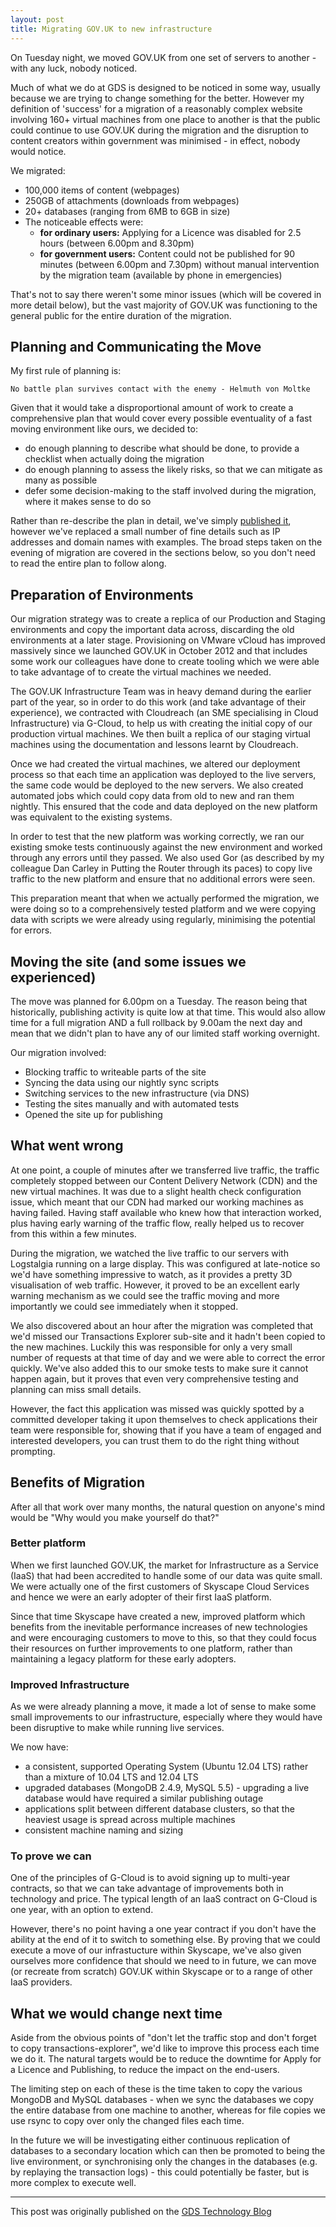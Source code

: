 ```yaml
---
layout: post
title: Migrating GOV.UK to new infrastructure
---
```

On Tuesday night, we moved GOV.UK from one set of servers to another - with any luck, nobody noticed.

Much of what we do at GDS is designed to be noticed in some way, usually because we are trying to
change something for the better. However my definition of 'success' for a migration of a reasonably
complex website involving 160+ virtual machines from one place to another is that the public could
continue to use GOV.UK during the migration and the disruption to content creators within government
was minimised - in effect, nobody would notice.

We migrated:

- 100,000 items of content (webpages)
- 250GB of attachments (downloads from webpages)
- 20+ databases (ranging from 6MB to 6GB in size)
- The noticeable effects were:
  - **for ordinary users:** Applying for a Licence was disabled for 2.5 hours (between 6.00pm and 8.30pm)
  - **for government users:** Content could not be published for 90 minutes (between 6.00pm and 7.30pm)
    without manual intervention by the migration team (available by phone in emergencies)

That's not to say there weren't some minor issues (which will be covered in more detail below), but
the vast majority of GOV.UK was functioning to the general public for the entire duration of the
migration.

## Planning and Communicating the Move

My first rule of planning is:

    No battle plan survives contact with the enemy - Helmuth von Moltke

Given that it would take a disproportional amount of work to create a comprehensive plan that would cover
every possible eventuality of a fast moving environment like ours, we decided to:

- do enough planning to describe what should be done, to provide a checklist when actually doing the migration
- do enough planning to assess the likely risks, so that we can mitigate as many as possible
- defer some decision-making to the staff involved during the migration, where it makes sense to do so

Rather than re-describe the plan in detail, we've simply [published it](https://github.com/alphagov/govuk_migration_plan_public),
however we've replaced a small number of fine details such as IP addresses and domain names with examples.
The broad steps taken on the evening of migration are covered in the sections below, so you don't need to read
the entire plan to follow along.

## Preparation of Environments

Our migration strategy was to create a replica of our Production and Staging environments and copy the
important data across, discarding the old environments at a later stage. Provisioning  on VMware vCloud
has improved massively since we launched GOV.UK in October 2012 and that includes some work our
colleagues have done to create tooling which we were able to take advantage of to create the virtual
machines we needed.

The GOV.UK Infrastructure Team was in heavy demand during the earlier part of the year, so in order to
do this work (and take advantage of their experience), we contracted with Cloudreach (an SME specialising
in Cloud Infrastructure) via G-Cloud, to help us with creating the initial copy of our production
virtual machines. We then built a replica of our staging virtual machines using the documentation and
lessons learnt by Cloudreach.

Once we had created the virtual machines, we altered our deployment process so that each time an
application was deployed to the live servers, the same code would be deployed to the new servers. We also
created automated jobs which could copy data from old to new and ran them nightly. This ensured that the
code and data deployed on the new platform was equivalent to the existing systems.

In order to test that the new platform was working correctly, we ran our existing smoke tests continuously
against the new environment and worked through any errors until they passed. We also used Gor (as described
by my colleague Dan Carley in Putting the Router through its paces) to copy live traffic to the new platform
and ensure that no additional errors were seen.

This preparation meant that when we actually performed the migration, we were doing so to a comprehensively
tested platform and we were copying data with scripts we were already using regularly, minimising the
potential for errors.

## Moving the site (and some issues we experienced)

The move was planned for 6.00pm on a Tuesday. The reason being that historically, publishing activity is
quite low at that time. This would also allow time for a full migration AND a full rollback by 9.00am the
next day and mean that we didn't plan to have any of our limited staff working overnight.

Our migration involved:

- Blocking traffic to writeable parts of the site
- Syncing the data using our nightly sync scripts
- Switching services to the new infrastructure (via DNS)
- Testing the sites manually and with automated tests
- Opened the site up for publishing

## What went wrong

At one point, a couple of minutes after we transferred live traffic, the traffic completely stopped between
our Content Delivery Network (CDN) and the new virtual machines. It was due to a slight health check
configuration issue, which meant that our CDN had marked our working machines as having failed. Having
staff available who knew how that interaction worked, plus having early warning of the traffic flow, really
helped us to recover from this within a few minutes.

During the migration, we watched the live traffic to our servers with Logstalgia running on a large display.
This was configured at late-notice so we'd have something impressive to watch, as it provides a pretty 3D
visualisation of web traffic. However, it proved to be an excellent early warning mechanism as we could see
the traffic moving and more importantly we could see immediately when it stopped.

We also discovered about an hour after the migration was completed that we'd missed our Transactions Explorer
sub-site and it hadn't been copied to the new machines. Luckily this was responsible for only a very small
number of requests at that time of day and we were able to correct the error quickly. We've also added this
to our smoke tests to make sure it cannot happen again, but it proves that even very comprehensive testing
and planning can miss small details.

However, the fact this application was missed was quickly spotted by a committed developer taking it upon
themselves to check applications their team were responsible for, showing that if you have a team of engaged
and interested developers, you can trust them to do the right thing without prompting.

## Benefits of Migration

After all that work over many months, the natural question on anyone's mind would be "Why would you make
yourself do that?"

### Better platform

When we first launched GOV.UK, the market for Infrastructure as a Service (IaaS) that had been accredited
to handle some of our data was quite small. We were actually one of the first customers of Skyscape Cloud
Services and hence we were an early adopter of their first IaaS platform.

Since that time Skyscape have created a new, improved platform which benefits from the inevitable performance
increases of new technologies and were encouraging customers to move to this, so that they could focus their
resources on further improvements to one platform, rather than maintaining a legacy platform for these early
adopters.

### Improved Infrastructure

As we were already planning a move, it made a lot of sense to make some small improvements to our
infrastructure, especially where they would have been disruptive to make while running live services.

We now have:

- a consistent, supported Operating System (Ubuntu 12.04 LTS) rather than a mixture of 10.04 LTS and 12.04 LTS
- upgraded databases (MongoDB 2.4.9, MySQL 5.5) - upgrading a live database would have required a similar
  publishing outage
- applications split between different database clusters, so that the heaviest usage is spread across
  multiple machines
- consistent machine naming and sizing

### To prove we can

One of the principles of G-Cloud is to avoid signing up to multi-year contracts, so that we can take
advantage of improvements both in technology and price. The typical length of an IaaS contract on G-Cloud
is one year, with an option to extend.

However, there's no point having a one year contract if you don't have the ability at the end of it to
switch to something else. By proving that we could execute a move of our infrastucture within Skyscape,
we've also given ourselves more confidence that should we need to in future, we can move (or recreate
from scratch) GOV.UK within Skyscape or to a range of other IaaS providers.

## What we would change next time

Aside from the obvious points of "don't let the traffic stop and don't forget to copy transactions-explorer",
we'd like to improve this process each time we do it. The natural targets would be to reduce the downtime
for Apply for a Licence and Publishing, to reduce the impact on the end-users.

The limiting step on each of these is the time taken to copy the various MongoDB and MySQL databases - when
we sync the databases we copy the entire database from one machine to another, whereas for file copies we
use rsync to copy over only the changed files each time.

In the future we will be investigating either continuous replication of databases to a secondary location
which can then be promoted to being the live environment, or synchronising only the changes in the databases
(e.g. by replaying the transaction logs) - this could potentially be faster, but is more complex to execute
well.

----

This post was originally published on the [GDS Technology Blog](https://gdstechnology.blog.gov.uk/2014/03/28/migrating-govuk-infrastructure/)
